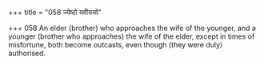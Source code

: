+++
title = "058 ज्येष्ठो यवीयसो"

+++
058	An elder (brother) who approaches the wife of the younger, and a younger (brother who approaches) the wife of the elder, except in times of misfortune, both become outcasts, even though (they were duly) authorised.